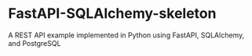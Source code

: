 # FastAPI-SQLAlchemy-skeleton
A REST API example implemented in Python using FastAPI, SQLAlchemy, and PostgreSQL
